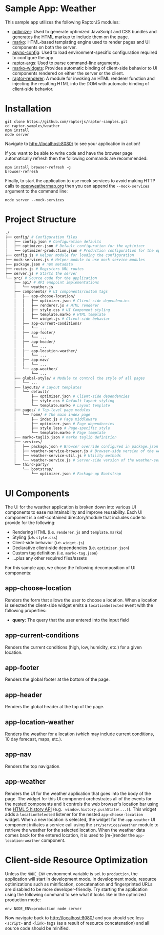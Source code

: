 Sample App: Weather
===================

This sample app utilizes the following RaptorJS modules:

* [optimizer](https://github.com/raptorjs/optimizer): Used to generate optimized JavaScript and CSS bundles and generates the HTML markup to include them on the page.
* [marko](https://github.com/raptorjs/marko): HTML-based templating engine used to render pages and UI components on both the server.
* [async-config](https://github.com/patrick-steele-idem/async-config): Used to load environment-specific configuration required to configure the app.
* [raptor-args](https://github.com/raptorjs/raptor-args): Used to parse command-line arguments.
* [marko-widgets](https://github.com/raptorjs/marko-widgets): Provides automatic binding of client-side behavior to UI components rendered on either the server or the client.
* [raptor-renderer](https://github.com/raptorjs/raptor-renderer): A module for invoking an HTML renderer function and injecting the resulting HTML into the DOM with automatic binding of client-side behavior.

# Installation

```
git clone https://github.com/raptorjs/raptor-samples.git
cd raptor-samples/weather
npm install
node server
```

Navigate to [http://localhost:8080/](http://localhost:8080/) to see your application in action!

If you want to be able to write code and have the browser page automatically refresh then the following commands are recommended:

```
npm install browser-refresh -g
browser-refresh
```

Finally, to start the application to use mock services to avoid making HTTP calls to [openweathermap.org](http://openweathermap.org/) then you can append the `--mock-services` argument to the command line:

```
node server --mock-services
```

# Project Structure

```bash
./
├── config/ # Configuration files
│   ├── config.json # Configuration defaults
│   ├── optimizer.json # Default configuration for the optimizer
│   └── optimizer-production.json # Production configuration for the optimizer
├── config.js # Helper module for loading the configuration
├── mock-services.js # Helper module to use mock service modules
├── package.json # npm metadata
├── routes.js # Registers URL routes
├── server.js # Starts the server
└── src/ # Source code for the application
    ├── api/ # API endpoint implementations
    │   └── weather.js
    ├── components/ # UI components/custom tags
    │   ├── app-choose-location/
    │   │   ├── optimizer.json # Client-side dependencies
    │   │   ├── renderer.js # HTML renderer
    │   │   ├── style.css # UI Component styling
    │   │   ├── template.marko # HTML template
    │   │   └── widget.js # Client-side behavior
    │   ├── app-current-conditions/
    │   │   └── ...
    │   ├── app-footer/
    │   │   └── ...
    │   ├── app-header/
    │   │   └── ...    
    │   ├── app-location-weather/
    │   │   └── ...
    │   ├── app-nav/
    │   │   └── ...
    │   └── app-weather/
    │       └── ...
    ├── global-style/ # Module to control the style of all pages
    │   └── ...
    ├── layouts/ # Layout templates
    │   └── default/
    │       ├── optimizer.json # Client-side dependencies
    │       ├── style.css # Default layout styling
    │       └── template.marko # Layout template
    ├── pages/ # Top-level page modules
    │   └── home/ # The main index page
    │       ├── index.js # Page middleware
    │       ├── optimizer.json # Page dependencies
    │       ├── style.less # Page-specific style
    │       └── template.marko # Page template
    ├── marko-taglib.json # marko taglib definition
    ├── services/
    │   ├── package.json # Browser override configured in package.json
    │   ├── weather-service-browser.js # Browser-side version of the weather-service module
    │   ├── weather-service-util.js # Utility methods
    │   └── weather-service.js # Server-side version of the weather-service module
    └── third-party/
        └── bootstrap/
            └── optimizer.json # Package up Bootstrap
```

# UI Components

The UI for the weather application is broken down into various UI components to ease maintainability and improve reusability. Each UI component is a self-contained directory/module that includes code to provide for the following:

* Rendering HTML (i.e. `renderer.js` and `template.marko`)
* Styling (i.e. `style.css`)
* Client-side behavior (i.e. `widget.js`)
* Declarative client-side dependencies (i.e. `optimizer.json`)
* Custom tag definition (i.e. `marko-tag.json`)
* ...plus any other required files/assets

For this sample app, we chose the following decomposition of UI components:

## app-choose-location

Renders the form that allows the user to choose a location. When a location is selected the client-side widget emits a `locationSelected` event with the following properties:

* __query:__ The query that the user entered into the input field

## app-current-conditions

Renders the current conditions (high, low, humidity, etc.) for a given location.

## app-footer

Renders the global footer at the bottom of the page.

## app-header

Renders the global header at the top of the page.

## app-location-weather

Renders the weather for a location (which may include current conditions, 10 day forecast, maps, etc.).

## app-nav

Renders the top navigation.

## app-weather

Renders the UI for the weather application that goes into the body of the page. The widget for this UI component orchestrates all of the events for the nested components and it controls the web browser's location bar using the [HTML 5 history API](https://developer.mozilla.org/en-US/docs/Web/Guide/API/DOM/Manipulating_the_browser_history) (e.g. ` window.history.pushState(...)`). This widget adds a `locationSelected` listener for the nested `app-choose-location` widget. When a new location is selected, the widget for the `app-weather` UI component initiates a service call using the `src/services/weather` module to retrieve the weather for the selected location. When the weather data comes back for the entered location, it is used to [re-]render the `app-location-weather` component.

# Client-side Resource Optimization

Unless the `NODE_ENV` environment variable is set to `production`, the application will start in development mode. In development mode, resource optimizations such as minification, concatenation and fingerprinted URLs are disabled to be more developer-friendly. Try starting the application using the following command to see what it looks like in the optimized production mode:

```
env NODE_ENV=production node server
```

Now navigate back to [http://localhost:8080/](http://localhost:8080/) and you should see less `<script>` and `<link>` tags (as a result of resource concatenation) and all source code should be minified.

